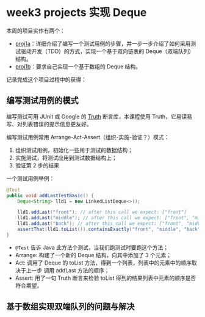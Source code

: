 # week3 projects 实现 Deque

本周的项目实作有两个：

- [proj1a](https://sp23.datastructur.es/materials/proj/proj1a)：详细介绍了编写一个测试用例的步骤，并一步一步介绍了如何采用测试驱动开发（TDD）的方式，实现一个基于双向链表的 Deque（双端队列）结构。
- [proj1b](https://sp23.datastructur.es/materials/proj/proj1b/)：要求自己实现一个基于数组的 Deque 结构。

记录完成这个项目过程中的获得：

## 编写测试用例的模式

编写测试可用 JUnit 或 Google 的 [Truth](https://truth.dev/) 断言库，本课程使用 Truth，它易读易写、对列表错误的提示信息更友好。

编写测试用例常用 Arrange-Act-Assert（组织-实施-验证？）模式：
  1. 组织测试用例，初始化一些用于测试的数据结构；
  2. 实施测试，将测试应用到测试数据结构上；
  3. 验证第 2 步的结果

一个测试用例举例：

```java
@Test
public void addLastTestBasic() {
    Deque<String> lld1 = new LinkedListDeque<>();

    lld1.addLast("front"); // after this call we expect: ["front"]
    lld1.addLast("middle"); // after this call we expect: ["front", "middle"]
    lld1.addLast("back"); // after this call we expect: ["front", "middle", "back"]
    assertThat(lld1.toList()).containsExactly("front", "middle", "back").inOrder();
}
```

- `@Test` 告诉 Java 此方法个测试，当我们跑测试时要跑这个方法；
- Arrange: 构建了一个新的 Deque 结构，向其中添加了 3 个元素；
- Act: 调用了 Deque 的 toList 方法，得到一个列表，列表中的元素中的顺序取决于上一步 调用 addLast 方法的顺序；
- Assert: 用了一句 Truth 断言来检验 toList 得到的结果列表中元素的顺序是否符合期望。

## 基于数组实现双端队列的问题与解决
